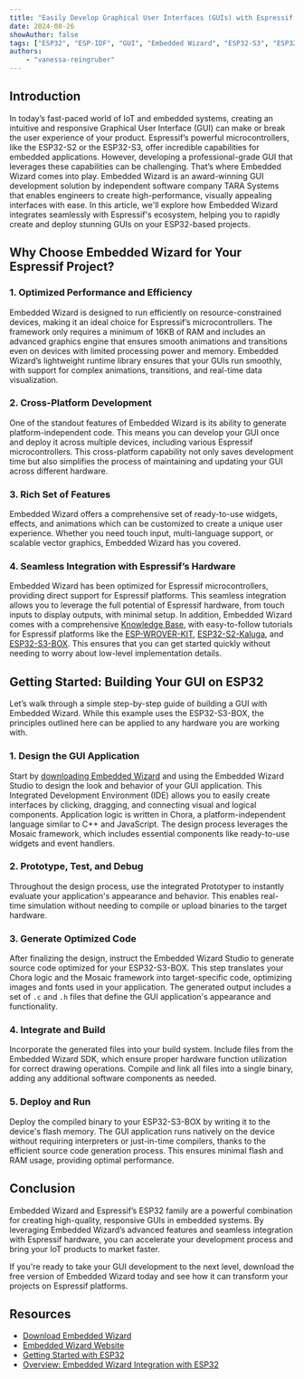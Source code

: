 ```yaml
---
title: "Easily Develop Graphical User Interfaces (GUIs) with Espressif Microcontrollers (MCUs)"
date: 2024-08-26
showAuthor: false
tags: ["ESP32", "ESP-IDF", "GUI", "Embedded Wizard", "ESP32-S3", "ESP32-S2"]
authors:
    - "vanessa-reingruber"
---
```


## Introduction

In today’s fast-paced world of IoT and embedded systems, creating an intuitive and responsive Graphical User Interface (GUI) can make or break the user experience of your product. Espressif’s powerful microcontrollers, like the ESP32-S2 or the ESP32-S3, offer incredible capabilities for embedded applications. However, developing a professional-grade GUI that leverages these capabilities can be challenging. That’s where Embedded Wizard comes into play. Embedded Wizard is an award-winning GUI development solution by independent software company TARA Systems that enables engineers to create high-performance, visually appealing interfaces with ease. In this article, we'll explore how Embedded Wizard integrates seamlessly with Espressif's ecosystem, helping you to rapidly create and deploy stunning GUIs on your ESP32-based projects.

## Why Choose Embedded Wizard for Your Espressif Project?

### 1. Optimized Performance and Efficiency

Embedded Wizard is designed to run efficiently on resource-constrained devices, making it an ideal choice for Espressif’s microcontrollers. The framework only requires a minimum of 16KB of RAM and includes an advanced graphics engine that ensures smooth animations and transitions even on devices with limited processing power and memory. Embedded Wizard’s lightweight runtime library ensures that your GUIs run smoothly, with support for complex animations, transitions, and real-time data visualization.

### 2. Cross-Platform Development

One of the standout features of Embedded Wizard is its ability to generate platform-independent code. This means you can develop your GUI once and deploy it across multiple devices, including various Espressif microcontrollers. This cross-platform capability not only saves development time but also simplifies the process of maintaining and updating your GUI across different hardware.

### 3. Rich Set of Features

Embedded Wizard offers a comprehensive set of ready-to-use widgets, effects, and animations which can be customized to create a unique user experience. Whether you need touch input, multi-language support, or scalable vector graphics, Embedded Wizard has you covered.

### 4. Seamless Integration with Espressif’s Hardware

Embedded Wizard has been optimized for Espressif microcontrollers, providing direct support for Espressif platforms. This seamless integration allows you to leverage the full potential of Espressif hardware, from touch inputs to display outputs, with minimal setup. In addition, Embedded Wizard comes with a comprehensive [Knowledge Base](https://doc.embedded-wizard.de/), with easy-to-follow tutorials for Espressif platforms like the [ESP-WROVER-KIT](https://doc.embedded-wizard.de/getting-started-esp-wrover-kit), [ESP32-S2-Kaluga](https://doc.embedded-wizard.de/getting-started-esp32-s2-kaluga), and [ESP32-S3-BOX](https://doc.embedded-wizard.de/getting-started-esp32-s3-box). This ensures that you can get started quickly without needing to worry about low-level implementation details.

## Getting Started: Building Your GUI on ESP32

Let’s walk through a simple step-by-step guide of building a GUI with Embedded Wizard. While this example uses the ESP32-S3-BOX, the principles outlined here can be applied to any hardware you are working with.

### 1. Design the GUI Application

Start by [downloading Embedded Wizard](https://www.embedded-wizard.de/download) and using the Embedded Wizard Studio to design the look and behavior of your GUI application. This Integrated Development Environment (IDE) allows you to easily create interfaces by clicking, dragging, and connecting visual and logical components. Application logic is written in Chora, a platform-independent language similar to C++ and JavaScript. The design process leverages the Mosaic framework, which includes essential components like ready-to-use widgets and event handlers.

### 2. Prototype, Test, and Debug

Throughout the design process, use the integrated Prototyper to instantly evaluate your application's appearance and behavior. This enables real-time simulation without needing to compile or upload binaries to the target hardware.

### 3. Generate Optimized Code

After finalizing the design, instruct the Embedded Wizard Studio to generate source code optimized for your ESP32-S3-BOX. This step translates your Chora logic and the Mosaic framework into target-specific code, optimizing images and fonts used in your application. The generated output includes a set of `.c` and `.h` files that define the GUI application's appearance and functionality.

### 4. Integrate and Build

Incorporate the generated files into your build system. Include files from the Embedded Wizard SDK, which ensure proper hardware function utilization for correct drawing operations. Compile and link all files into a single binary, adding any additional software components as needed.

### 5. Deploy and Run

Deploy the compiled binary to your ESP32-S3-BOX by writing it to the device's flash memory. The GUI application runs natively on the device without requiring interpreters or just-in-time compilers, thanks to the efficient source code generation process. This ensures minimal flash and RAM usage, providing optimal performance.

## Conclusion

Embedded Wizard and Espressif’s ESP32 family are a powerful combination for creating high-quality, responsive GUIs in embedded systems. By leveraging Embedded Wizard’s advanced features and seamless integration with Espressif hardware, you can accelerate your development process and bring your IoT products to market faster.

If you're ready to take your GUI development to the next level, download the free version of Embedded Wizard today and see how it can transform your projects on Espressif platforms.

## Resources

- [Download Embedded Wizard](https://www.embedded-wizard.de/download/)
- [Embedded Wizard Website](https://www.embedded-wizard.de/)
- [Getting Started with ESP32](https://docs.espressif.com/projects/esp-idf/en/stable/esp32/get-started/)
- [Overview: Embedded Wizard Integration with ESP32](https://www.embedded-wizard.de/platforms/espressif-esp32)
